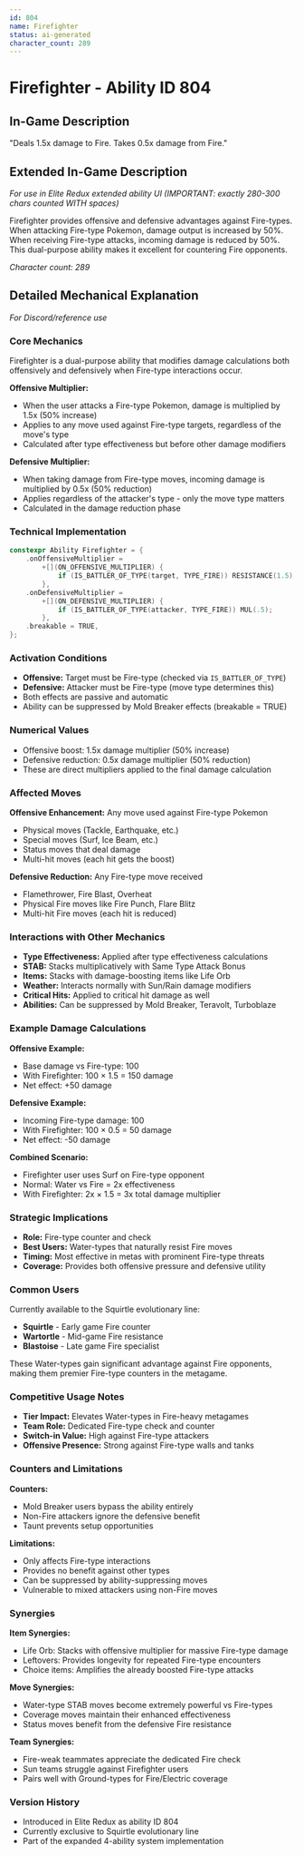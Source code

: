 ```yaml
---
id: 804
name: Firefighter
status: ai-generated
character_count: 289
---
```


# Firefighter - Ability ID 804

## In-Game Description
"Deals 1.5x damage to Fire. Takes 0.5x damage from Fire."

## Extended In-Game Description
*For use in Elite Redux extended ability UI (IMPORTANT: exactly 280-300 chars counted WITH spaces)*

Firefighter provides offensive and defensive advantages against Fire-types. When attacking Fire-type Pokemon, damage output is increased by 50%. When receiving Fire-type attacks, incoming damage is reduced by 50%. This dual-purpose ability makes it excellent for countering Fire opponents.

*Character count: 289*

## Detailed Mechanical Explanation
*For Discord/reference use*

### Core Mechanics
Firefighter is a dual-purpose ability that modifies damage calculations both offensively and defensively when Fire-type interactions occur.

**Offensive Multiplier:**
- When the user attacks a Fire-type Pokemon, damage is multiplied by 1.5x (50% increase)
- Applies to any move used against Fire-type targets, regardless of the move's type
- Calculated after type effectiveness but before other damage modifiers

**Defensive Multiplier:**
- When taking damage from Fire-type moves, incoming damage is multiplied by 0.5x (50% reduction)
- Applies regardless of the attacker's type - only the move type matters
- Calculated in the damage reduction phase

### Technical Implementation
```cpp
constexpr Ability Firefighter = {
    .onOffensiveMultiplier =
        +[](ON_OFFENSIVE_MULTIPLIER) {
            if (IS_BATTLER_OF_TYPE(target, TYPE_FIRE)) RESISTANCE(1.5);
        },
    .onDefensiveMultiplier =
        +[](ON_DEFENSIVE_MULTIPLIER) {
            if (IS_BATTLER_OF_TYPE(attacker, TYPE_FIRE)) MUL(.5);
        },
    .breakable = TRUE,
};
```

### Activation Conditions
- **Offensive:** Target must be Fire-type (checked via `IS_BATTLER_OF_TYPE`)
- **Defensive:** Attacker must be Fire-type (move type determines this)
- Both effects are passive and automatic
- Ability can be suppressed by Mold Breaker effects (breakable = TRUE)

### Numerical Values
- Offensive boost: 1.5x damage multiplier (50% increase)
- Defensive reduction: 0.5x damage multiplier (50% reduction)
- These are direct multipliers applied to the final damage calculation

### Affected Moves
**Offensive Enhancement:** Any move used against Fire-type Pokemon
- Physical moves (Tackle, Earthquake, etc.)
- Special moves (Surf, Ice Beam, etc.)  
- Status moves that deal damage
- Multi-hit moves (each hit gets the boost)

**Defensive Reduction:** Any Fire-type move received
- Flamethrower, Fire Blast, Overheat
- Physical Fire moves like Fire Punch, Flare Blitz
- Multi-hit Fire moves (each hit is reduced)

### Interactions with Other Mechanics
- **Type Effectiveness:** Applied after type effectiveness calculations
- **STAB:** Stacks multiplicatively with Same Type Attack Bonus
- **Items:** Stacks with damage-boosting items like Life Orb
- **Weather:** Interacts normally with Sun/Rain damage modifiers
- **Critical Hits:** Applied to critical hit damage as well
- **Abilities:** Can be suppressed by Mold Breaker, Teravolt, Turboblaze

### Example Damage Calculations
**Offensive Example:**
- Base damage vs Fire-type: 100
- With Firefighter: 100 × 1.5 = 150 damage
- Net effect: +50 damage

**Defensive Example:**
- Incoming Fire-type damage: 100
- With Firefighter: 100 × 0.5 = 50 damage
- Net effect: -50 damage

**Combined Scenario:**
- Firefighter user uses Surf on Fire-type opponent
- Normal: Water vs Fire = 2x effectiveness
- With Firefighter: 2x × 1.5 = 3x total damage multiplier

### Strategic Implications
- **Role:** Fire-type counter and check
- **Best Users:** Water-types that naturally resist Fire moves
- **Timing:** Most effective in metas with prominent Fire-type threats
- **Coverage:** Provides both offensive pressure and defensive utility

### Common Users
Currently available to the Squirtle evolutionary line:
- **Squirtle** - Early game Fire counter
- **Wartortle** - Mid-game Fire resistance  
- **Blastoise** - Late game Fire specialist

These Water-types gain significant advantage against Fire opponents, making them premier Fire-type counters in the metagame.

### Competitive Usage Notes
- **Tier Impact:** Elevates Water-types in Fire-heavy metagames
- **Team Role:** Dedicated Fire-type check and counter
- **Switch-in Value:** High against Fire-type attackers
- **Offensive Presence:** Strong against Fire-type walls and tanks

### Counters and Limitations
**Counters:**
- Mold Breaker users bypass the ability entirely
- Non-Fire attackers ignore the defensive benefit
- Taunt prevents setup opportunities

**Limitations:**
- Only affects Fire-type interactions
- Provides no benefit against other types
- Can be suppressed by ability-suppressing moves
- Vulnerable to mixed attackers using non-Fire moves

### Synergies
**Item Synergies:**
- Life Orb: Stacks with offensive multiplier for massive Fire-type damage
- Leftovers: Provides longevity for repeated Fire-type encounters
- Choice items: Amplifies the already boosted Fire-type attacks

**Move Synergies:**
- Water-type STAB moves become extremely powerful vs Fire-types
- Coverage moves maintain their enhanced effectiveness
- Status moves benefit from the defensive Fire resistance

**Team Synergies:**
- Fire-weak teammates appreciate the dedicated Fire check
- Sun teams struggle against Firefighter users
- Pairs well with Ground-types for Fire/Electric coverage

### Version History
- Introduced in Elite Redux as ability ID 804
- Currently exclusive to Squirtle evolutionary line
- Part of the expanded 4-ability system implementation